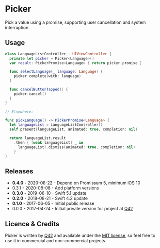 # Picker

Pick a value using a promise, supporting user cancellation and system interruption.

Usage
-----

```swift
class LanguageListController : UIViewController {
  private let picker = Picker<Language>()
  var result: PickerPromise<Language> { return picker.promise }

  func selectLanguage(_ language: Language) {
    picker.complete(with: language)
  }

  func cancelButtonTapped() {
    picker.cancel()
  }
}

// Elsewhere:

func pickLanguage() -> PickerPromise<Language> {
  let languageList = LanguageListController()
  self.present(languageList, animated: true, completion: nil)

  return languageList.result
    .then { [weak languageList] _ in
      languageList?.dismiss(animated: true, completion: nil)
    }
}

```


Releases
--------

 - **0.4.0** - 2020-08-22 - Depend on Promissum 5, minimum iOS 10
 - 0.3.1 - 2020-08-08 - Add platform versions
 - **0.3.0** - 2019-06-10 - Swift 5.1 update
 - **0.2.0** - 2018-08-21 - Swift 4.2 update
 - **0.1.0** - 2017-06-05 - Initial public release
 - 0.0.0 - 2017-04-24 - Initial private version for project at [Q42](http://q42.com)

Licence & Credits
-----------------

Picker is written by [Q42](https://q42.com) and available under the [MIT license](https://github.com/Q42/Picker/blob/develop/LICENSE), so feel free to use it in commercial and non-commercial projects.


